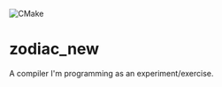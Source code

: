 ![CMake](https://github.com/JorriFransen/zodiac_new/workflows/CMake/badge.svg)
# zodiac_new

A compiler I'm programming as an experiment/exercise.
